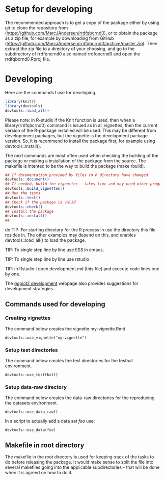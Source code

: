 # Setup for developing

The recommended approach is to get a copy of the package either by
using git to clone the repository from
(https://github.com/MarcJAndersen/rrdfqbcrnd0), or to obtain the
package as a zip file, for example by downloading from GitHub
(https://github.com/MarcJAndersen/rrdfqbcrnd0/archive/master.zip). Then
extract the zip file to a directory of your choosing, and go to the
subdirectory of rrdfqncrnd0 also named rrdfqncrnd0 and open the
rrdfqbcrnd0.Rproj file.

# Developing


Here are the commands I use for developing. 

```r
library(knitr)
library(devtools)
devtools::load_all()
```

Please note: in R-studio if the Knit function is used, then when a
library(rrdfqbcrnd0) command is issued as in all vignettes, then the
current version of the R-package installed will be used. This may be
different from developmnent packages, but the vignette is the
development package version. So, it is recommend to install the
package first, for example using devtools::install().

The next commands are most often used when checking the building of
the package or making a installation of the package from the
source. The makefile is intented to be the way to build the package
(make rbuild).

```r
## If documentation provided by files in R directory have changed
devtools::document()
## If needed, build the vignettes - takes time and may need other programs to be installed
devtools::build_vignettes()
## Run the tests
devtools::test()
## Check if the package is valid
devtools::check()
## Install the package
devtools::install()
## 
```
de
TIP: For starting directory for the R process in use the directory
this file resides in. The other examples may depend on this, and
enables devtools::load_all() to load the package.

TIP: To single step line by line use ESS in emacs. 

TIP: To single step line by line use rstudio 

TIP: In Rstudio I open development.md (this file) and execute code lines one by one.

The [ggplot2 development](http://cran.r-project.org/web/packages/ggplot2/vignettes/development.html)
webpage also provides suggestions for development strategies.

## Commands used for developing

### Creating vignettes

The command below creates the vignette my-vignette.Rmd.

```
devtools::use_vignette("my-vignette")
```
 
### Setup test directories

The command below creates the test directories for the testhat environment.

```
devtools::use_testthat() 
```
 
### Setup data-raw directory

The command below creates the data-raw directories for the reproducing the datasets environment.

```
devtools::use_data_raw() 
```

In a script to actually add a data set _foo_ use:
```
devtools::use_data(foo) 
```
 
## Makefile in root directory

The makefile in the root directory is used for keeping track of the tasks to do before releasing the package. It would make sense to split the file into several makefiles going into the applicable subdirectories - that will be done when it is agreed on how to do it.

